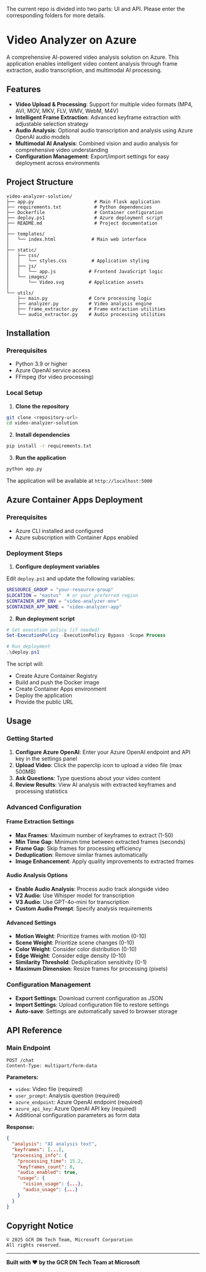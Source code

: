 The current repo is divided into two parts: UI and API. Please enter the corresponding folders for more details.

# Video Analyzer on Azure

A comprehensive AI-powered video analysis solution on Azure. This application enables intelligent video content analysis through frame extraction, audio transcription, and multimodal AI processing.

## Features

- **Video Upload & Processing**: Support for multiple video formats (MP4, AVI, MOV, MKV, FLV, WMV, WebM, M4V)
- **Intelligent Frame Extraction**: Advanced keyframe extraction with adjustable selection strategy
- **Audio Analysis**: Optional audio transcription and analysis using Azure OpenAI audio models
- **Multimodal AI Analysis**: Combined vision and audio analysis for comprehensive video understanding
- **Configuration Management**: Export/import settings for easy deployment across environments

## Project Structure

```
video-analyzer-solution/
├── app.py                      # Main Flask application
├── requirements.txt            # Python dependencies
├── Dockerfile                  # Container configuration
├── deploy.ps1                  # Azure deployment script
├── README.md                   # Project documentation
│
├── templates/
│   └── index.html             # Main web interface
│
├── static/
│   ├── css/
│   │   └── styles.css         # Application styling
│   ├── js/
│   │   └── app.js            # Frontend JavaScript logic
│   └── images/
│       └── Video.svg         # Application assets
│
└── utils/
    ├── main.py               # Core processing logic
    ├── analyzer.py           # Video analysis engine
    ├── frame_extractor.py    # Frame extraction utilities
    └── audio_extractor.py    # Audio processing utilities
```

## Installation

### Prerequisites

- Python 3.9 or higher
- Azure OpenAI service access
- FFmpeg (for video processing)

### Local Setup

1. **Clone the repository**
```bash
git clone <repository-url>
cd video-analyzer-solution
```

2. **Install dependencies**
```bash
pip install -r requirements.txt
```

3. **Run the application**

```bash
python app.py
```

The application will be available at `http://localhost:5000`

## Azure Container Apps Deployment

### Prerequisites

- Azure CLI installed and configured
- Azure subscription with Container Apps enabled

### Deployment Steps

1. **Configure deployment variables**

Edit `deploy.ps1` and update the following variables:
```powershell
$RESOURCE_GROUP = "your-resource-group"
$LOCATION = "eastus"  # or your preferred region
$CONTAINER_APP_ENV = "video-analyzer-env"
$CONTAINER_APP_NAME = "video-analyzer-app"
```

2. **Run deployment script**
```powershell
# Set execution policy (if needed)
Set-ExecutionPolicy -ExecutionPolicy Bypass -Scope Process

# Run deployment
.\deploy.ps1
```

The script will:
- Create Azure Container Registry
- Build and push the Docker image
- Create Container Apps environment
- Deploy the application
- Provide the public URL

## Usage

### Getting Started

1. **Configure Azure OpenAI**: Enter your Azure OpenAI endpoint and API key in the settings panel
2. **Upload Video**: Click the paperclip icon to upload a video file (max 500MB)
3. **Ask Questions**: Type questions about your video content
4. **Review Results**: View AI analysis with extracted keyframes and processing statistics

### Advanced Configuration

#### Frame Extraction Settings
- **Max Frames**: Maximum number of keyframes to extract (1-50)
- **Min Time Gap**: Minimum time between extracted frames (seconds)
- **Frame Gap**: Skip frames for processing efficiency
- **Deduplication**: Remove similar frames automatically
- **Image Enhancement**: Apply quality improvements to extracted frames

#### Audio Analysis Options
- **Enable Audio Analysis**: Process audio track alongside video
- **V2 Audio**: Use Whisper model for transcription
- **V3 Audio**: Use GPT-4o-mini for transcription
- **Custom Audio Prompt**: Specify analysis requirements

#### Advanced Settings
- **Motion Weight**: Prioritize frames with motion (0-10)
- **Scene Weight**: Prioritize scene changes (0-10)
- **Color Weight**: Consider color distribution (0-10)
- **Edge Weight**: Consider edge density (0-10)
- **Similarity Threshold**: Deduplication sensitivity (0-1)
- **Maximum Dimension**: Resize frames for processing (pixels)

### Configuration Management

- **Export Settings**: Download current configuration as JSON
- **Import Settings**: Upload configuration file to restore settings
- **Auto-save**: Settings are automatically saved to browser storage

## API Reference

### Main Endpoint

```http
POST /chat
Content-Type: multipart/form-data
```

**Parameters:**
- `video`: Video file (required)
- `user_prompt`: Analysis question (required)
- `azure_endpoint`: Azure OpenAI endpoint (required)
- `azure_api_key`: Azure OpenAI API key (required)
- Additional configuration parameters as form data

**Response:**
```json
{
  "analysis": "AI analysis text",
  "keyframes": [...],
  "processing_info": {
    "processing_time": 15.2,
    "keyframes_count": 8,
    "audio_enabled": true,
    "usage": {
      "vision_usage": {...},
      "audio_usage": {...}
    }
  }
}
```

## Copyright Notice

```
© 2025 GCR DN Tech Team, Microsoft Corporation
All rights reserved.
```

---

**Built with ❤️ by the GCR DN Tech Team at Microsoft**


